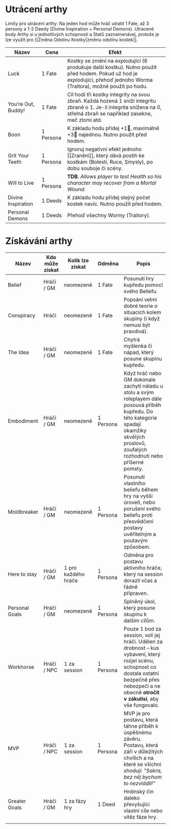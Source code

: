 # Utrácení arthy
Limity pro utrácení arthy: Na jeden hod může hráč utratit 1 Fate, až 3 persony a 1-2 Deedy (Divine Inspiration + Personal Demons). Utracené body Arthy si u jednotlivých schopností a Statů zaznamenávej, protože je lze využít pro [[Změna Odstínu Kostky|změnu odstínu kostek]].

| Název              | Cena      | Efekt                                                                                                                                                                    |
| ------------------ | --------- | ------------------------------------------------------------------------------------------------------------------------------------------------------------------------ |
| Luck               | 1 Fate    | Kostky se změní na explodující (6 produkuje další kostku). Nutno použít před hodem. Pokud už hod je explodující, přehoď jednoho Worma (Traitora), možné použít po hodu.  |
| You’re Out, Buddy! | 1 Fate    | Cíl hodí tři kostky integrity na svou zbraň. Každá hozená 1 sníží integritu zbraně o 1. Je-li integrita snížena na 0, střelná zbraň se například zasekne, meč zlomí atd. |
| Boon               | 1 Persona | K základu hodu přidej +1🎲, maximálně +3🎲 najednou. Nutno použít před hodem.                                                                                            |
| Grit Your Teeth    | 1 Persona | Ignoruj negativní efekt jednoho [[Zranění]], který dává postih ke kostkám (Bolesti, Ruce, Smysly), po dobu souboje či scény.                                             |
| Will to Live       | 1 Persona | **TDB**. *Allows player to test Health so his character may recover from a Mortal Wound.*                                                                                |
| Divine Inspiration | 1 Deeds   | K základu hodu přidej stejný počet kostek navíc. Nutno použít před hodem.                                                                                                |
| Personal Demons    | 1 Deeds   | Přehoď všechny Wormy (Traitory).                                                                                                                                         |

# Získávání arthy
| Název          | Kdo může získat | Kolik lze získat    | Odměna    | Popis                                                                                                                                                                                                      |
| -------------- | --------------- | ------------------- | --------- | ---------------------------------------------------------------------------------------------------------------------------------------------------------------------------------------------------------- |
| Belief         | Hráči / GM      | neomezeně           | 1 Fate    | Posunutí hry kupředu pomocí svého Beliefu.                                                                                                                                                                 |
| Conspiracy     | Hráči           | neomezeně           | 1 Fate    | Popsání velmi dobré teorie o situacích kolem skupiny (i když nemusí být pravdivá).                                                                                                                         |
| The Idea       | Hráči / GM      | neomezeně           | 1 Fate    | Chytrá myšlenka či nápad, který posune skupinu kupředu.                                                                                                                                                    |
| Embodiment     | Hráči / GM      | neomezeně           | 1 Persona | Když hráč nebo GM dokonale zachytí náladu u stolu a svým roleplayem dále posouvá příběh kupředu. Do této kategorie spadají okamžiky skvělých proslovů, zoufalých rozhodnutí nebo příšerné pomsty.          |
| Moldbreaker    | Hráči / GM      | neomezeně           | 1 Persona | Posunutí vlastního beliefu během hry na vyšší úroveň, nebo porušení svého beliefu proti přesvědčení postavy uvěřitelným a poutavým způsobem.                                                               |
| Here to stay   | Hráči / GM      | 1 pro každého hráče | 1 Persona | Odměna pro postavu aktivního hráče, který na session dorazil včas a řádně připraven.                                                                                                                       |
| Personal Goals | Hráči / GM      | neomezeně           | 1 Persona | Splněný úkol, který posune skupinu k dalším cílům.                                                                                                                                                         |
| Workhorse      | Hráči / NPC     | 1 za session        | 1 Persona | Pouze 1 bod za session, volí jej hráči. Udělen za drobnost – kus vybavení, který rozjel scénu, schopnost co dostala ostatní bezpečně přes nebezpečí a ne obecně **otročit v zákulisí**, aby vše fungovalo. |
| MVP            | Hráči / NPC     | 1 za session        | 1 Persona | MVP je pro postavu, která táhne příběh k úspěšnému závěru. Postavu, která září v důležitých chvílích a na které se všichni shodují: *"Sakra, bez něj bychom to nezvládli!"*                                |
| Greater Goals  | Hráči / GM      | 1 za fázy hry       | 1 Deed    | Hrdinský čin daleko převyšující vlastní cíle nebo vítěz fáze hry.                                                                                                                                          |
|                |                 |                     |           |                                                                                                                                                                                                            |
